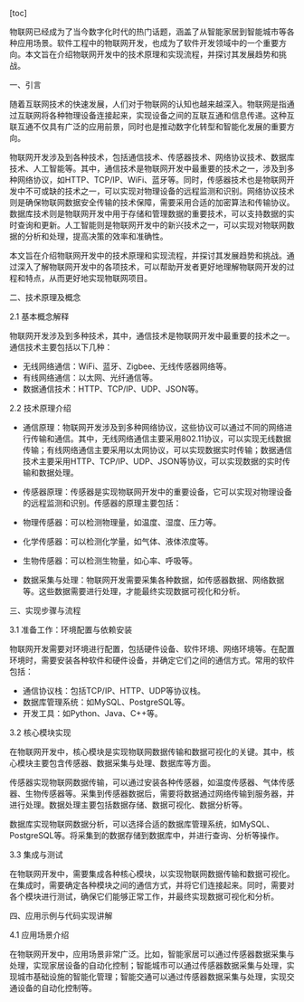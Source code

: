 
[toc]                    
                
                
物联网已经成为了当今数字化时代的热门话题，涵盖了从智能家居到智能城市等各种应用场景。软件工程中的物联网开发，也成为了软件开发领域中的一个重要方向。本文旨在介绍物联网开发中的技术原理和实现流程，并探讨其发展趋势和挑战。

一、引言

随着互联网技术的快速发展，人们对于物联网的认知也越来越深入。物联网是指通过互联网将各种物理设备连接起来，实现设备之间的互联互通和信息传递。这种互联互通不仅具有广泛的应用前景，同时也是推动数字化转型和智能化发展的重要方向。

物联网开发涉及到各种技术，包括通信技术、传感器技术、网络协议技术、数据库技术、人工智能等。其中，通信技术是物联网开发中最重要的技术之一，涉及到多种网络协议，如HTTP、TCP/IP、WiFi、蓝牙等。同时，传感器技术也是物联网开发中不可或缺的技术之一，可以实现对物理设备的远程监测和识别。网络协议技术则是确保物联网数据安全传输的技术保障，需要采用合适的加密算法和传输协议。数据库技术则是物联网开发中用于存储和管理数据的重要技术，可以支持数据的实时查询和更新。人工智能则是物联网开发中的新兴技术之一，可以实现对物联网数据的分析和处理，提高决策的效率和准确性。

本文旨在介绍物联网开发中的技术原理和实现流程，并探讨其发展趋势和挑战。通过深入了解物联网开发中的各项技术，可以帮助开发者更好地理解物联网开发的过程和特点，从而更好地实现物联网项目。

二、技术原理及概念

2.1 基本概念解释

物联网开发涉及到多种技术，其中，通信技术是物联网开发中最重要的技术之一。通信技术主要包括以下几种：

- 无线网络通信：WiFi、蓝牙、Zigbee、无线传感器网络等。
- 有线网络通信：以太网、光纤通信等。
- 数据通信技术：HTTP、TCP/IP、UDP、JSON等。

2.2 技术原理介绍

- 通信原理：物联网开发涉及到多种网络协议，这些协议可以通过不同的网络进行传输和通信。其中，无线网络通信主要采用802.11协议，可以实现无线数据传输；有线网络通信主要采用以太网协议，可以实现数据实时传输；数据通信技术主要采用HTTP、TCP/IP、UDP、JSON等协议，可以实现数据的实时传输和数据处理。

- 传感器原理：传感器是实现物联网开发中的重要设备，它可以实现对物理设备的远程监测和识别。传感器的原理主要包括：

- 物理传感器：可以检测物理量，如温度、湿度、压力等。
- 化学传感器：可以检测化学量，如气体、液体浓度等。
- 生物传感器：可以检测生物量，如心率、呼吸等。

- 数据采集与处理：物联网开发需要采集各种数据，如传感器数据、网络数据等。这些数据需要进行处理，才能最终实现数据可视化和分析。

三、实现步骤与流程

3.1 准备工作：环境配置与依赖安装

物联网开发需要对环境进行配置，包括硬件设备、软件环境、网络环境等。在配置环境时，需要安装各种软件和硬件设备，并确定它们之间的通信方式。常用的软件包括：

- 通信协议栈：包括TCP/IP、HTTP、UDP等协议栈。
- 数据库管理系统：如MySQL、PostgreSQL等。
- 开发工具：如Python、Java、C++等。

3.2 核心模块实现

在物联网开发中，核心模块是实现物联网数据传输和数据可视化的关键。其中，核心模块主要包含传感器、数据采集与处理、数据库等方面。

传感器实现物联网数据传输，可以通过安装各种传感器，如温度传感器、气体传感器、生物传感器等。采集到传感器数据后，需要将数据通过网络传输到服务器，并进行处理。数据处理主要包括数据存储、数据可视化、数据分析等。

数据库实现物联网数据分析，可以选择合适的数据库管理系统，如MySQL、PostgreSQL等。将采集到的数据存储到数据库中，并进行查询、分析等操作。

3.3 集成与测试

在物联网开发中，需要集成各种核心模块，以实现物联网数据传输和数据可视化。在集成时，需要确定各种模块之间的通信方式，并将它们连接起来。同时，需要对各个模块进行测试，确保它们能够正常工作，并最终实现数据可视化和分析。

四、应用示例与代码实现讲解

4.1 应用场景介绍

在物联网开发中，应用场景非常广泛。比如，智能家居可以通过传感器数据采集与处理，实现家居设备的自动化控制；智能城市可以通过传感器数据采集与处理，实现城市基础设施的智能化管理；智能交通可以通过传感器数据采集与处理，实现交通设备的自动化控制等。

